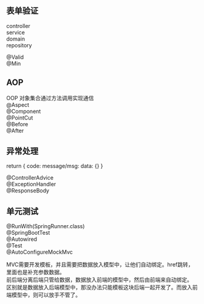 
## 表单验证
controller  
service  
domain  
repository  

@Valid  
@Min  

## AOP
OOP 对象集合通过方法调用实现通信  
@Aspect  
@Component  
@PointCut  
@Before  
@After  

## 异常处理
return {
    code:
    message/msg:
    data: {}
}

@ControllerAdvice  
@ExceptionHandler  
@ResponseBody  

## 单元测试
@RunWith(SpringRunner.class)  
@SpringBootTest  
@Autowired  
@Test  
@AutoConfigureMockMvc  

MVC需要开发模板，并且需要把数据放入模型中，让他们自动绑定。href跳转，里面也是补充参数数据。  
前后端分离后端只管给数据，数据放入前端的模型中，然后由前端来自动绑定。  
区别就是数据放入后端模型中，那没办法只能模板这块后端一起开发了。而放入前端模型中，则可以放手不管了。  